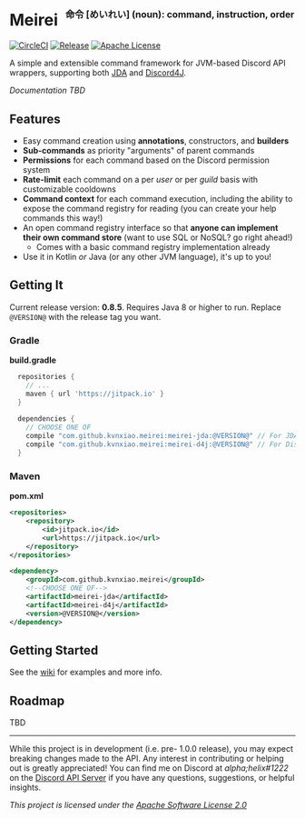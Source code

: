 <h1>Meirei &nbsp;<sup><sup><sub>命令 [めいれい] (noun): command, instruction, order</sub></sup></sup></h1>

[![CircleCI](https://circleci.com/gh/kvnxiao/meirei/tree/master.svg?style=shield)](https://circleci.com/gh/kvnxiao/meirei/tree/master)
[![Release](https://jitpack.io/v/kvnxiao/meirei.svg)](https://jitpack.io/#kvnxiao/meirei)
[![Apache License](https://img.shields.io/badge/license-Apache%20License%202.0-blue.svg)](http://www.apache.org/licenses/LICENSE-2.0)

A simple and extensible command framework for JVM-based Discord API wrappers,
supporting both [JDA](https://github.com/DV8FromTheWorld/JDA) and [Discord4J](https://github.com/austinv11/Discord4J).

_Documentation TBD_

## Features

- Easy command creation using **annotations**, constructors, and **builders**
- **Sub-commands** as priority "arguments" of parent commands
- **Permissions** for each command based on the Discord permission system
- **Rate-limit** each command on a per _user_ or per _guild_ basis with customizable cooldowns
- **Command context** for each command execution, including the ability to expose the command registry for reading (you can create your help commands this way!)
- An open command registry interface so that **anyone can implement their own command store** (want to use SQL or NoSQL? go right ahead!)
  - Comes with a basic command registry implementation already
- Use it in Kotlin _or_ Java (or any other JVM language), it's up to you!

## Getting It

Current release version: **0.8.5**. Requires Java 8 or higher to run. Replace `@VERSION@` with the release tag you want.

### Gradle

**build.gradle**
```gradle
  repositories {
    // ...
    maven { url 'https://jitpack.io' }
  }
  
  dependencies {
    // CHOOSE ONE OF
    compile "com.github.kvnxiao.meirei:meirei-jda:@VERSION@" // For JDA
    compile "com.github.kvnxiao.meirei:meirei-d4j:@VERSION@" // For Discord4J (D4J)
  }
```

### Maven

**pom.xml**

```xml
<repositories>
    <repository>
        <id>jitpack.io</id>
        <url>https://jitpack.io</url>
    </repository>
</repositories>

<dependency>
    <groupId>com.github.kvnxiao.meirei</groupId>
    <!--CHOOSE ONE OF-->
    <artifactId>meirei-jda</artifactId>
    <artifactId>meirei-d4j</artifactId>
    <version>@VERSION@</version>
</dependency>
```

## Getting Started

See the [wiki](https://github.com/kvnxiao/meirei/wiki) for examples and more info.

## Roadmap

TBD

___

While this project is in development (i.e. pre- 1.0.0 release), you may expect breaking changes made to the API. Any interest in contributing or helping out is greatly appreciated! You can find me on Discord at _alpha;helix#1222_ on the [Discord API Server](https://discordapp.com/invite/0SBTUU1wZTWPnGdJ) if you have any questions, suggestions, or helpful insights.

_This project is licensed under the [Apache Software License 2.0](http://www.apache.org/licenses/LICENSE-2.0)_